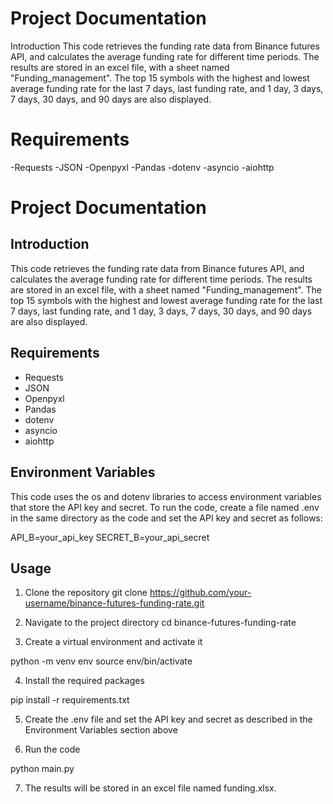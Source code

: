 # Project Documentation
Introduction
This code retrieves the funding rate data from Binance futures API, and calculates the average funding rate for different time periods. The results are stored in an excel file, with a sheet named "Funding_management". The top 15 symbols with the highest and lowest average funding rate for the last 7 days, last funding rate, and 1 day, 3 days, 7 days, 30 days, and 90 days are also displayed.

# Requirements

-Requests
-JSON
-Openpyxl
-Pandas
-dotenv
-asyncio
-aiohttp

# Project Documentation

## Introduction

This code retrieves the funding rate data from Binance futures API, and calculates the average funding rate for different time periods. The results are stored in an excel file, with a sheet named "Funding_management". The top 15 symbols with the highest and lowest average funding rate for the last 7 days, last funding rate, and 1 day, 3 days, 7 days, 30 days, and 90 days are also displayed.

## Requirements

- Requests
- JSON
- Openpyxl
- Pandas
- dotenv
- asyncio
- aiohttp

## Environment Variables

This code uses the os and dotenv libraries to access environment variables that store the API key and secret. To run the code, create a file named .env in the same directory as the code and set the API key and secret as follows:

API_B=your_api_key
SECRET_B=your_api_secret


## Usage

1. Clone the repository
git clone https://github.com/your-username/binance-futures-funding-rate.git


2. Navigate to the project directory
cd binance-futures-funding-rate
 

3. Create a virtual environment and activate it

python -m venv env
source env/bin/activate


4. Install the required packages

pip install -r requirements.txt


5. Create the .env file and set the API key and secret as described in the Environment Variables section above

6. Run the code

python main.py


7. The results will be stored in an excel file named funding.xlsx.


